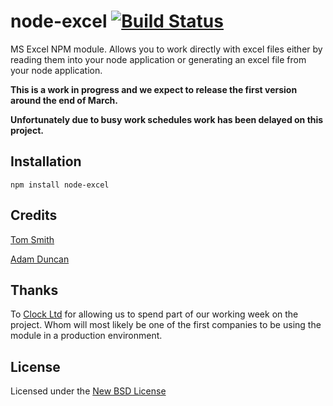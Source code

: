 # node-excel [![Build Status](https://secure.travis-ci.org/IamSmith/node-excel.png?branch=master)](http://travis-ci.org/IamSmith/node-excel)

MS Excel NPM module. Allows you to work directly with excel files either by reading them into your node application or generating an excel file from your node application.

**This is a work in progress and we expect to release the first version around the end of March.**

**Unfortunately due to busy work schedules work has been delayed on this project.**

## Installation
    npm install node-excel

## Credits
[Tom Smith](https://github.com/iamsmith/)

[Adam Duncan](https://github.com/aduncan88/)

## Thanks

To [Clock Ltd](http://www.clock.co.uk) for allowing us to spend part of our working week on the project.
Whom will most likely be one of the first companies to be using the module in a production environment.

## License
Licensed under the [New BSD License](http://opensource.org/licenses/bsd-license.php)